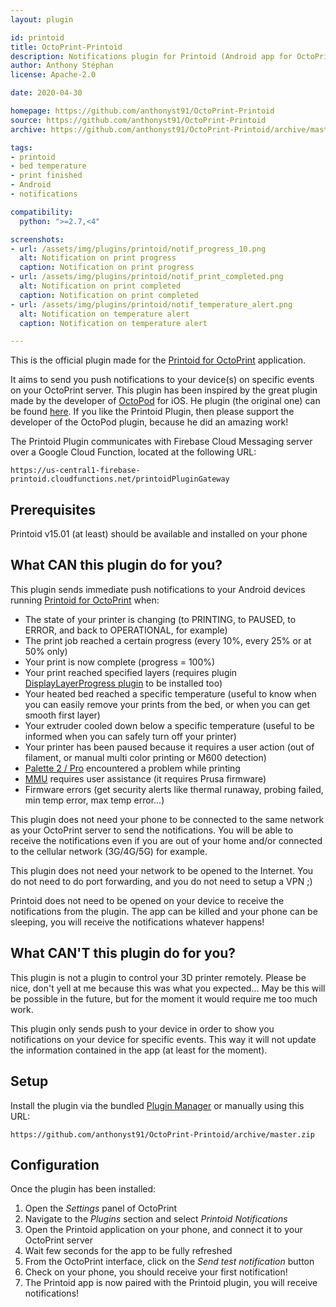 ```yaml
---
layout: plugin

id: printoid
title: OctoPrint-Printoid
description: Notifications plugin for Printoid (Android app for OctoPrint)
author: Anthony Stéphan
license: Apache-2.0

date: 2020-04-30

homepage: https://github.com/anthonyst91/OctoPrint-Printoid
source: https://github.com/anthonyst91/OctoPrint-Printoid
archive: https://github.com/anthonyst91/OctoPrint-Printoid/archive/master.zip

tags:
- printoid
- bed temperature
- print finished
- Android
- notifications

compatibility:
  python: ">=2.7,<4"

screenshots:
- url: /assets/img/plugins/printoid/notif_progress_10.png
  alt: Notification on print progress
  caption: Notification on print progress
- url: /assets/img/plugins/printoid/notif_print_completed.png
  alt: Notification on print completed
  caption: Notification on print completed
- url: /assets/img/plugins/printoid/notif_temperature_alert.png
  alt: Notification on temperature alert
  caption: Notification on temperature alert

---
```


This is the official plugin made for the [Printoid for OctoPrint](https://play.google.com/store/apps/details?id=fr.yochi76.printoid.phones.premium&utm_source=github&utm_medium=plugin) application.

It aims to send you push notifications to your device(s) on specific events on your OctoPrint server.
This plugin has been inspired by the great plugin made by the developer of [OctoPod](https://itunes.apple.com/us/app/octopod-for-octoprint/id1412557625?mt=8) for iOS.
He plugin (the original one) can be found [here](https://github.com/gdombiak/OctoPrint-OctoPod).
If you like the Printoid Plugin, then please support the developer of the OctoPod plugin, because he did an amazing work!

The Printoid Plugin communicates with Firebase Cloud Messaging server over a Google Cloud Function, located at the following URL:

	https://us-central1-firebase-printoid.cloudfunctions.net/printoidPluginGateway

## Prerequisites

Printoid v15.01 (at least) should be available and installed on your phone

## What CAN this plugin do for you?

This plugin sends immediate push notifications to your Android devices running
[Printoid for OctoPrint](https://play.google.com/store/apps/details?id=fr.yochi76.printoid.phones.premium&utm_source=github&utm_medium=plugin) when:

- The state of your printer is changing (to PRINTING, to PAUSED, to ERROR, and back to OPERATIONAL, for example)
- The print job reached a certain progress (every 10%, every 25% or at 50% only)
- Your print is now complete (progress = 100%)
- Your print reached specified layers (requires plugin [DisplayLayerProgress plugin](https://plugins.octoprint.org/plugins/DisplayLayerProgress/) to be installed too)
- Your heated bed reached a specific temperature (useful to know when you can easily remove your prints from the bed, or when you can get smooth first layer)
- Your extruder cooled down below a specific temperature (useful to be informed when you can safely turn off your printer)
- Your printer has been paused because it requires a user action (out of filament, or manual multi color printing or M600 detection)
- [Palette 2 / Pro](https://www.mosaicmfg.com/products/palette-2) encountered a problem while printing
- [MMU](https://shop.prusa3d.com/en/upgrades/183-original-prusa-i3-mk25smk3s-multi-material-2s-upgrade-kit-mmu2s.html#) requires user assistance (it requires Prusa firmware)
- Firmware errors (get security alerts like thermal runaway, probing failed, min temp error, max temp error...)

This plugin does not need your phone to be connected to the same network as your OctoPrint server to send the notifications.
You will be able to receive the notifications even if you are out of your home and/or connected to the cellular network (3G/4G/5G) for example.

This plugin does not need your network to be opened to the Internet. You do not need to do port forwarding, and you do not need to setup a VPN ;)

Printoid does not need to be opened on your device to receive the notifications from the plugin. The app can be killed and your phone can be sleeping, you will receive the notifications whatever happens!

## What CAN'T this plugin do for you?

This plugin is not a plugin to control your 3D printer remotely. Please be nice, don't yell at me because this was what you expected...
May be this will be possible in the future, but for the moment it would require me too much work.

This plugin only sends push to your device in order to show you notifications on your device for specific events.
This way it will not update the information contained in the app (at least for the moment).

## Setup

Install the plugin via the bundled [Plugin Manager](https://github.com/foosel/OctoPrint/wiki/Plugin:-Plugin-Manager)
or manually using this URL:

    https://github.com/anthonyst91/OctoPrint-Printoid/archive/master.zip

## Configuration

Once the plugin has been installed:

1. Open the _Settings_ panel of OctoPrint
2. Navigate to the _Plugins_ section and select _Printoid Notifications_
3. Open the Printoid application on your phone, and connect it to your OctoPrint server
4. Wait few seconds for the app to be fully refreshed
5. From the OctoPrint interface, click on the _Send test notification_ button
6. Check on your phone, you should receive your first notification!
7. The Printoid app is now paired with the Printoid plugin, you will receive notifications!
